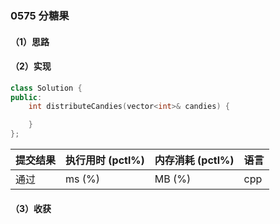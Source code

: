 ### 0575 分糖果

#### （1）思路

#### （2）实现

```cpp
class Solution {
public:
    int distributeCandies(vector<int>& candies) {

    }
};
```

| 提交结果 | 执行用时 (pctl%) | 内存消耗 (pctl%) | 语言 |
|:---------|:-----------------|:-----------------|:-----|
| 通过     |  ms (%)   |  MB (%)  | cpp  |

#### （3）收获
